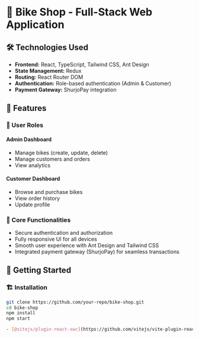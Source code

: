 # 🚴 Bike Shop - Full-Stack Web Application

## 🛠 Technologies Used

- **Frontend:** React, TypeScript, Tailwind CSS, Ant Design
- **State Management:** Redux
- **Routing:** React Router DOM
- **Authentication:** Role-based authentication (Admin & Customer)
- **Payment Gateway:** ShurjoPay integration

## 📌 Features

### 🔹 User Roles

#### Admin Dashboard

- Manage bikes (create, update, delete)
- Manage customers and orders
- View analytics

#### Customer Dashboard

- Browse and purchase bikes
- View order history
- Update profile

### 🔹 Core Functionalities

- Secure authentication and authorization
- Fully responsive UI for all devices
- Smooth user experience with Ant Design and Tailwind CSS
- Integrated payment gateway (ShurjoPay) for seamless transactions

## 🚀 Getting Started

### 🏗 Installation

```bash
git clone https://github.com/your-repo/bike-shop.git
cd bike-shop
npm install
npm start

- [@vitejs/plugin-react-swc](https://github.com/vitejs/vite-plugin-react-swc) uses [SWC](https://swc.rs/) for Fast Refresh
```
